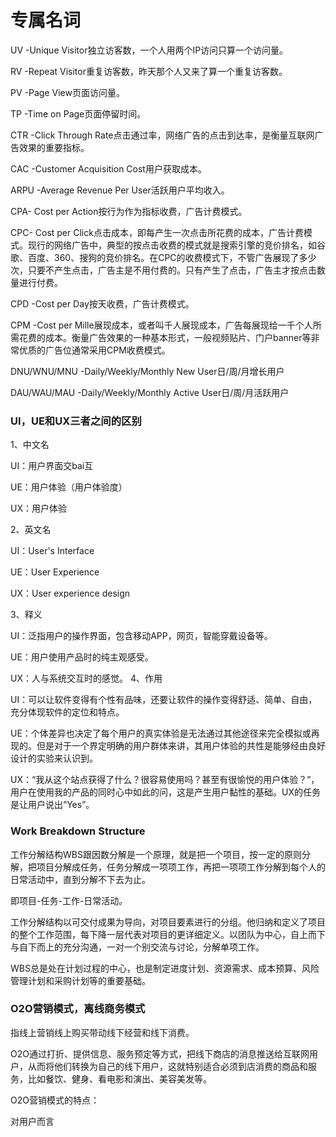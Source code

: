 # 专属名词



UV -Unique Visitor独立访客数，一个人用两个IP访问只算一个访问量。

RV -Repeat Visitor重复访客数，昨天那个人又来了算一个重复访客数。



PV -Page View页面访问量。

TP -Time on Page页面停留时间。



CTR -Click Through Rate点击通过率，网络广告的点击到达率，是衡量互联网广告效果的重要指标。

CAC -Customer Acquisition Cost用户获取成本。

ARPU -Average Revenue Per User活跃用户平均收入。



CPA- Cost per Action按行为作为指标收费，广告计费模式。

CPC- Cost per Click点击成本，即每产生一次点击所花费的成本，广告计费模式。现行的网络广告中，典型的按点击收费的模式就是搜索引擎的竞价排名，如谷歌、百度、360、搜狗的竞价排名。在CPC的收费模式下，不管广告展现了多少次，只要不产生点击，广告主是不用付费的。只有产生了点击，广告主才按点击数量进行付费。

CPD -Cost per Day按天收费，广告计费模式。

CPM -Cost per Mille展现成本，或者叫千人展现成本，广告每展现给一千个人所需花费的成本。衡量广告效果的一种基本形式，一般视频贴片、门户banner等非常优质的广告位通常采用CPM收费模式。



DNU/WNU/MNU -Daily/Weekly/Monthly New User日/周/月增长用户

DAU/WAU/MAU -Daily/Weekly/Monthly Active User日/周/月活跃用户



### UI，UE和UX三者之间的区别

1、中文名

UI：用户界面交bai互

UE：用户体验（用户体验度）

UX：用户体验

2、英文名

UI：User's Interface

UE：User Experience

UX：User experience design

3、释义

UI：泛指用户的操作界面，包含移动APP，网页，智能穿戴设备等。

UE：用户使用产品时的纯主观感受。

UX：人与系统交互时的感觉。
4、作用

UI：可以让软件变得有个性有品味，还要让软件的操作变得舒适、简单、自由，充分体现软件的定位和特点。

UE：个体差异也决定了每个用户的真实体验是无法通过其他途径来完全模拟或再现的。但是对于一个界定明确的用户群体来讲，其用户体验的共性是能够经由良好设计的实验来认识到。

UX：“我从这个站点获得了什么？很容易使用吗？甚至有很愉悦的用户体验？”，用户在使用我的产品的同时心中如此的问，这是产生用户黏性的基础。UX的任务是让用户说出“Yes”。



### Work Breakdown Structure

工作分解结构WBS跟因数分解是一个原理，就是把一个项目，按一定的原则分解，把项目分解成任务，任务分解成一项项工作，再把一项项工作分解到每个人的日常活动中，直到分解不下去为止。

即项目-任务-工作-日常活动。

工作分解结构以可交付成果为导向，对项目要素进行的分组。他归纳和定义了项目的整个工作范围，每下降一层代表对项目的更详细定义。以团队为中心，自上而下与自下而上的充分沟通，一对一个别交流与讨论，分解单项工作。

WBS总是处在计划过程的中心，也是制定进度计划、资源需求、成本预算、风险管理计划和采购计划等的重要基础。



### O2O营销模式，离线商务模式

指线上营销线上购买带动线下经营和线下消费。

O2O通过打折、提供信息、服务预定等方式，把线下商店的消息推送给互联网用户，从而将他们转换为自己的线下用户，这就特别适合必须到店消费的商品和服务，比如餐饮、健身、看电影和演出、美容美发等。

O2O营销模式的特点：

对用户而言